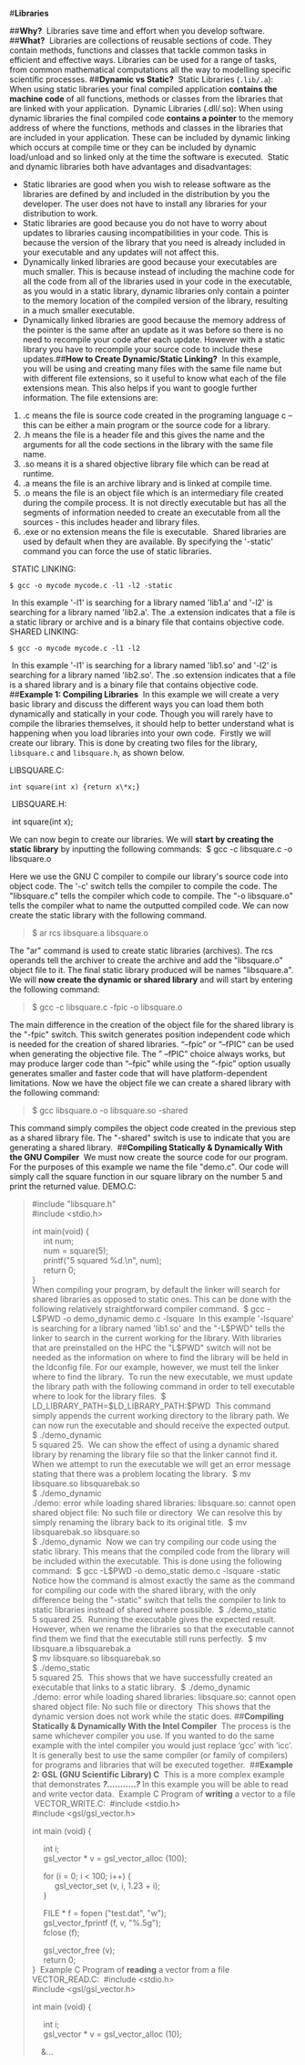 #**Libraries**


##**Why?**
​
Libraries save time and effort when you develop software.
​
##**What?**
​
Libraries are collections of reusable sections of code. They contain
methods, functions and classes that tackle common tasks in efficient and
effective ways. Libraries can be used for a range of tasks, from common
mathematical computations all the  way to modelling specific scientific
processes.
​
##**Dynamic vs Static?**
​
Static Libraries (`.lib/.a`): When using static libraries your final
compiled application **contains the machine code** of all functions,
methods or classes from the libraries that are linked with your
application.
​
Dynamic Libraries (.dll/.so): When using dynamic libraries the final
compiled code **contains a pointer** to the memory address of where the
functions, methods and classes in the libraries that are included in
your application. These can be included by dynamic linking which occurs
at compile time or they can be included by dynamic load/unload and so
linked only at the time the software is executed.
​
Static and dynamic libraries both have advantages and disadvantages:
​
-   Static libraries are good when you wish to release software as the
    libraries are defined by and included in the distribution by you
    the developer. The user does not have to install any libraries for
    your distribution to work.
​
-   Static libraries are good because you do not have to worry about
    updates to libraries causing incompatibilities in your code. This is
    because the version of the library that you need is already included
    in your executable and any updates will not affect this.
​
-   Dynamically linked libraries are good because your executables are
    much smaller. This is because instead of including the machine code
    for all the code from all of the libraries used in your code in the
    executable, as you would in a static library, dynamic libraries only
    contain a pointer to the memory location of the compiled version of
    the library, resulting in a much smaller executable.
​
-   Dynamically linked libraries are good because the memory address of
    the pointer is the same after an update as it was before so there is
    no need to recompile your code after each update. However with a
    static library you have to recompile your source code to include
    these updates.
​
##**How to Create Dynamic/Static Linking?**
​
In this example, you
will be using and creating many files with the same file name but with
different file extensions, so it useful to know what each of the file
extensions mean. This also helps if you want to google further
information. The file extensions are:
​
1.  .c means the file is source code created in the programing language
    c – this can be either a main program or the source code for a
    library.
​
2.  .h means the file is a header file and this gives the name and the
    arguments for all the code sections in the library with the same
    file name.
​
3.  .so means it is a shared objective library file which can be read at
    runtime.
​
4.  .a means the file is an archive library and is linked at
    compile time.
​
5.  .o means the file is an object file which is an intermediary file
    created during the compile process. It is not directly executable but
    has all the segments of information needed to create an executable from all the sources - this includes header and
    library files.
​
6.  .exe or no extension means the file is executable.
​
Shared libraries are used by default when they are available. By
specifying the '-static' command you can force the use of static
libraries.  

​
STATIC LINKING:
```
$ gcc -o mycode mycode.c -l1 -l2 -static
```
​
In this example '-l1' is searching for a library named 'lib1.a' and
'-l2' is searching for a library named 'lib2.a'. The .a extension
indicates that a file is a static library or archive and is a binary
file that contains objective code.
​
SHARED LINKING:
```
$ gcc -o mycode mycode.c -l1 -l2
```
​
In this example '-l1' is searching for a library named 'lib1.so' and
'-l2' is searching for a library named 'lib2.so'. The .so extension
indicates that a file is a shared library and is a binary file that
contains objective code.
​
##**Example 1: Compiling Libraries**
​
In this example we will create a very basic library and discuss the
different ways you can load them both dynamically and statically in your
code. Though you will rarely have to compile the libraries themselves,
it should help to better understand what is happening when you load
libraries into your own code.
​
Firstly we will create our library. This is done by creating two files
for the library, `libsquare.c` and `libsquare.h`, as shown below.  

​LIBSQUARE.C:  

    int square(int x) {return x\*x;}
​
LIBSQUARE.H:

​   int square(int x);
​

We can now begin to create our libraries. We will **start by creating
the static library** by inputting the following commands:
​
    $ gcc -c libsquare.c -o libsquare.o
​

Here we use the GNU C compiler to compile our library's source code into
object code. The '-c' switch tells the compiler to compile the code. The
"libsquare.c" tells the compiler which code to compile. The "-o
libsquare.o" tells the compiler what to name the outputted compiled
code. We can now create the static library with the following command.
​
>\$ ar rcs libsquare.a libsquare.o
​

The "ar" command is used to create static libraries (archives). The rcs
operands tell the archiver to create the archive and add the
"libsquare.o" object file to it. The final static library produced will
be names "libsquare.a".
​
We will **now create the dynamic or shared library** and will start by
entering the following command:
​
>\$ gcc -c libsquare.c -fpic -o libsquare.o
​

The main difference in the creation of the object file for the shared
library is the "-fpic" switch. This switch generates position
independent code which is needed for the creation of shared libraries.
“–fpic” or “–fPIC” can be used when generating the objective file. The
” –fPIC” choice always works, but may produce larger code than “–fpic”
while using the “-fpic” option usually generates smaller and faster code
that will have platform-dependent limitations. Now we have the object
file we can create a shared library with the following command:
​
>\$ gcc libsquare.o -o libsquare.so -shared
​

This command simply compiles the object code created in the previous
step as a shared library file. The "-shared" switch is use to indicate
that you are generating a shared library.
​
##**Compiling Statically & Dynamically With the GNU Compiler**
​
We must now create the source code for our program. For the purposes of
this example we name the file "demo.c". Our code will simply call the
square function in our square library on the number 5 and print the
returned value.
​
DEMO.C:
​
>\#include "libsquare.h"  
>\#include <stdio.h>  
>  
>int main(void) {  
>&nbsp;&nbsp;&nbsp;&nbsp;&nbsp;int num;  
>&nbsp;&nbsp;&nbsp;&nbsp;&nbsp;num = square(5);  
>&nbsp;&nbsp;&nbsp;&nbsp;&nbsp;printf("5 squared %d.\n", num);  
>&nbsp;&nbsp;&nbsp;&nbsp;&nbsp;return 0;  
>}  
​
​
When compiling your program, by default the linker will search for
shared libraries as opposed to static ones. This can be done with the
following relatively straightforward compiler command.
​
>\$ gcc -L\$PWD -o demo\_dynamic demo.c -lsquare
​
In this example '-lsquare' is searching for a library named 'lib1.so'
and the "-L\$PWD" tells the linker to search in the current working for
the library. With libraries that are preinstalled on the HPC the
"L\$PWD" switch will not be needed as the information on where to find
the library will be held in the ldconfig file. For our example, however,
we must tell the linker where to find the library.
​
To run the new executable, we must update the library path with the
following command in order to tell executable where to look for the
library files.
​
>\$ LD\_LIBRARY\_PATH=\$LD\_LIBRARY\_PATH:\$PWD
​
This command simply appends the current working directory to the library
path. We can now run the executable and should receive the expected
output.
​
>\$ ./demo\_dynamic  
>5 squared 25.
​
We can show the effect of using a dynamic shared library by renaming the
library file so that the linker cannot find it. When we attempt to run
the executable we will get an error message stating that there was a
problem locating the library.
​
>\$ mv libsquare.so libsquarebak.so  
>\$ ./demo\_dynamic  
> ./demo: error while loading shared libraries: libsquare.so: cannot
> open shared object file: No such file or directory
​
We can resolve this by simply renaming the library back to its original
title.
​
>\$ mv libsquarebak.so libsquare.so  
>\$ ./demo\_dynamic
​
Now we can try compiling our code using the static library. This means
that the compiled code from the library will be included within the
executable. This is done using the following command:
​
> \$ gcc -L\$PWD -o demo\_static demo.c -lsquare -static
​
Notice how the command is almost exactly the same as the command for
compiling our code with the shared library, with the only difference
being the "-static" switch that tells the compiler to link to static
libraries instead of shared where possible.
​
>\$ ./demo\_static  
>5 squared 25.
​
Running the executable gives the expected result. However, when we
rename the libraries so that the executable cannot find them we find
that the executable still runs perfectly.
​
> \$ mv libsquare.a libsquarebak.a  
> \$ mv libsquare.so libsquarebak.so  
>\$ ./demo\_static  
>5 squared 25.
​
This shows that we have successfully created an executable that links to
a static library.
​
>\$ ./demo\_dynamic  
> ./demo: error while loading shared libraries: libsquare.so: cannot
> open shared object file: No such file or directory
​
This shows that the dynamic version does not work while the static does.
​
##**Compiling Statically & Dynamically With the Intel Compiler**
​
The process is the same whichever compiler you use. If you wanted to do
the same example with the intel compiler you would just replace ‘gcc’
with ‘icc’. It is generally best to use the same compiler (or family of
compilers) for programs and libraries that will be executed together.
​
##**Example 2: GSL (GNU Scientific Library) C**
​
This is a more complex example that demonstrates ***?………..?*** In this example
you will be able to read and write vector data.
​
Example C Program of **writing** a vector to a file
​
VECTOR\_WRITE.C:
​
>\#include &lt;stdio.h&gt;  
>\#include &lt;gsl/gsl\_vector.h&gt;  
>
>int main (void) {
>
>&nbsp;&nbsp;&nbsp;&nbsp;&nbsp;int i;  
>&nbsp;&nbsp;&nbsp;&nbsp;&nbsp;gsl\_vector \* v = gsl\_vector\_alloc (100);
>
>&nbsp;&nbsp;&nbsp;&nbsp;&nbsp;for (i = 0; i &lt; 100; i++) {  
>&nbsp;&nbsp;&nbsp;&nbsp;&nbsp;&nbsp;&nbsp;&nbsp;&nbsp;&nbsp;gsl\_vector\_set (v, i, 1.23 + i);  
>&nbsp;&nbsp;&nbsp;&nbsp;&nbsp;}
>
>&nbsp;&nbsp;&nbsp;&nbsp;&nbsp;FILE \* f = fopen ("test.dat", "w");  
>&nbsp;&nbsp;&nbsp;&nbsp;&nbsp;gsl\_vector\_fprintf (f, v, "%.5g");  
>&nbsp;&nbsp;&nbsp;&nbsp;&nbsp;fclose (f);  
>
>&nbsp;&nbsp;&nbsp;&nbsp;&nbsp;gsl\_vector\_free (v);  
>&nbsp;&nbsp;&nbsp;&nbsp;&nbsp;return 0;  
>}
​
Example C Program of **reading** a vector from a file
​
VECTOR\_READ.C:
​
>\#include &lt;stdio.h&gt;  
>\#include &lt;gsl/gsl\_vector.h&gt;  
>
>int main (void) {
>
>&nbsp;&nbsp;&nbsp;&nbsp;&nbsp;int i;  
>&nbsp;&nbsp;&nbsp;&nbsp;&nbsp;gsl\_vector \* v = gsl\_vector\_alloc (10);
>
>&nbsp;&nbsp;&nbsp;&nbsp;&...
